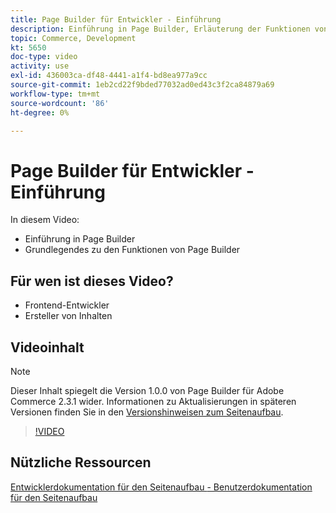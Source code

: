 ```yaml
---
title: Page Builder für Entwickler - Einführung
description: Einführung in Page Builder, Erläuterung der Funktionen von Page Builder
topic: Commerce, Development
kt: 5650
doc-type: video
activity: use
exl-id: 436003ca-df48-4441-a1f4-bd8ea977a9cc
source-git-commit: 1eb2cd22f9bded77032ad0ed43c3f2ca84879a69
workflow-type: tm+mt
source-wordcount: '86'
ht-degree: 0%

---
```


# Page Builder für Entwickler - Einführung

In diesem Video:

- Einführung in Page Builder
- Grundlegendes zu den Funktionen von Page Builder

## Für wen ist dieses Video?

- Frontend-Entwickler
- Ersteller von Inhalten

## Videoinhalt

>[!NOTE]
>
>Dieser Inhalt spiegelt die Version 1.0.0 von Page Builder für Adobe Commerce 2.3.1 wider. Informationen zu Aktualisierungen in späteren Versionen finden Sie in den [Versionshinweisen zum Seitenaufbau](https://devdocs.magento.com/page-builder/docs/release-notes.html).

>[!VIDEO](https://video.tv.adobe.com/v/35709?quality=12&learn=on)

## Nützliche Ressourcen

[Entwicklerdokumentation für den Seitenaufbau ](https://devdocs.magento.com/page-builder/docs/index.html)
[- Benutzerdokumentation für den Seitenaufbau](https://docs.magento.com/user-guide/cms/page-builder.html)
